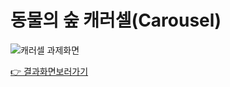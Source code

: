 # 동물의 숲 캐러셀(Carousel)

![캐러셀 과제화면](https://user-images.githubusercontent.com/98005356/169315927-99e645e3-9f22-438a-8c31-2761f52ebdd3.gif)

[👉 결과화면보러가기](https://hyebin-woo.github.io/Carousel/)
